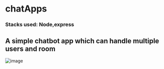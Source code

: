 # chatApps
### Stacks used: Node,express
## A simple chatbot app which can handle multiple users and room

![image](https://github.com/user-attachments/assets/2e053333-d927-411b-846c-b87b83ee00d9)
